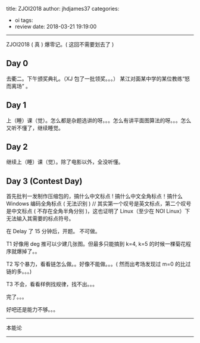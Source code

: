 title: ZJOI2018
author: jhdjames37
categories:
  - oi
tags:
  - review
date: 2018-03-21 19:19:00
---
ZJOI2018 ( 真 ) 爆零记。( 这回不需要划去了 )

<!--- more --->

## Day 0

去衢二。下午颁奖典礼。（XJ 包了一批领奖。。。） 某江对面某中学的某位教练“怒而离场” 。

## Day 1

上（睡）课（觉）。怎么都是杂题选讲的呀。。。怎么有讲平面图算法的呀。。。怎么又听不懂了，继续睡觉。

## Day 2

继续上（睡）课（觉）。除了电影以外，全没听懂。

## Day 3 (Contest Day)

首先批判一发制作压缩包的，搞什么中文标点 ! 搞什么中文全角标点！搞什么 Windows 编码全角标点 ( 无法识别 )   // 其实第一个叹号是英文标点，第二个叹号是中文标点 ( 不存在全角半角分别 )，这也证明了 Linux（至少在 NOI Linux）下无法输入其需要的标点符号。

在 Delay 了 15 分钟后，开题。 不可做。

T1 好像用 deg 推可以少建几张图。但最多只能搞到 k=4, k=5 的时候一棵菊花程序就爆掉了。。

T2 写个暴力，看看链怎么做。。好像不能做。。。( 然而出考场发现过 m=0 的比过链的多。。。)

T3 不会，看看样例找规律，找不出。。。

完了。。。

好吧还是能力不够。。。

---

本能论

---
